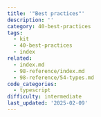 ```yaml
---
title: '"Best practices"'
description: ''
category: 40-best-practices
tags:
  - kit
  - 40-best-practices
  - index
related:
  - index.md
  - 98-reference/index.md
  - 98-reference/54-types.md
code_categories:
  - typescript
difficulty: intermediate
last_updated: '2025-02-09'
---
```


